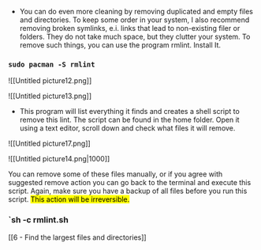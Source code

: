 - You can do even more cleaning by removing duplicated and empty files and directories. To keep some order in your system, I also recommend removing broken symlinks, e.i. links that lead to non-existing filer or folders. They do not take much space, but they clutter your system. To remove such things, you can use the program rmlint. Install It.

### `sudo pacman -S rmlint`

![[Untitled picture12.png]]

![[Untitled picture13.png]]

-   This program will list everything it finds and creates a shell script to remove this lint. The script can be found in the home folder. Open it using a text editor, scroll down and check what files it will remove.

![[Untitled picture17.png]]

![[Untitled picture14.png|1000]]

You can remove some of these files manually, or if you agree with suggested remove action you can go back to the terminal and execute this script. Again, make sure you have a backup of all files before you run this script. <mark>This action will be irreversible.</mark>

### `sh -c rmlint.sh

[[6  - Find the largest files and directories]]


